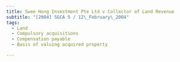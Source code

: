 ```yaml
---
title: Swee Hong Investment Pte Ltd v Collector of Land Revenue 
subtitle: "[2004] SGCA 5 / 12\_February\_2004"
tags:
  - Land
  - Compulsory acquisitions
  - Compensation payable
  - Basis of valuing acquired property

---
```


